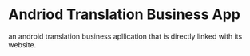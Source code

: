 # Andriod Translation Business App
an android translation business apllication that is directly linked with its website.
